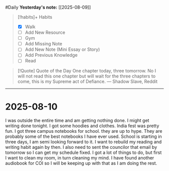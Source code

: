 #Daily
**Yesterday's note:** [[2025-08-09]]

> [!habits]+ Habits 
>- [x] Walk 
>- [ ] Add New Resource
> - [ ] Gym 
> - [ ] Add Missing Note
> - [ ] Add New Note (Mini Essay or Story)
> - [ ] Add Previous Knowledge  
> - [ ] Read

> [!Quote]  Quote of the Day
> One chapter today, three tomorrow. No I will not read this one chapter but will wait for the three chapters to come, this is my Supreme act of Defiance.
> — Shadow Slave, Reddit 


<hr>

# 2025-08-10

I was outside the entire time and am getting nothing done. I might get writing done tonight. I got some hoodies and clothes. India fest was pretty fun. I got three campus notebooks for school. they are up to hype. They are probably some of the best notebooks I have ever used. School is starting in three days, I am semi looking forward to it. I want to rebuild my reading and writing habit again by then. I also need to sent the councilor that email by tomorrow so I can get my schedule fixed. I got a lot of things to do, but first I want to clean my room, in turn cleaning my mind. I have found another audiobook for COI so I will be keeping up with that as I am doing the rest.